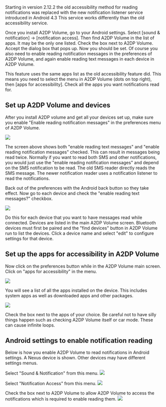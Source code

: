 Starting in version 2.12.2 the old accessibility method for reading notifications was replaced with the new notification listener service introduced in Android 4.3  This service works differently than the old accessibility service.

Once you install A2DP Volume, go to your Android settings.  Select [sound & notification] -> [notification access].  Then find A2DP Volume in the list of apps.  It may be the only one listed.  Check the box next to A2DP Volume.  Accept the dialog box that pops up.  Now you should be set.  Of course you also need to enable reading notification messages in the preferences of A2DP Volume, and again enable reading text messages in each device in A2DP Volume.  

This feature uses the same apps list as the old accessibility feature did.  This means you need to select the menu in A2DP Volume (dots on top right), then [apps for accessibility].  Check all the apps you want notifications read for.  

## Set up A2DP Volume and devices 
After you install A2DP volume and get all your devices set up, make sure you enable "Enable reading notification messages" in the preferences menu of A2DP Volume.  

![](http://jimroal.com/A2DPScreens/preferences2b.png)

The screen above shows both "enable reading text messages" and "enable reading notification messages" checked. This can result in messages being read twice. Normally if you want to read both SMS and other notifications, you would just use the "enable reading notification messages" and depend on the SMS notification to be read.  The old SMS reader directly reads the SMS message.  The newer notification reader uses a notification listener to read the notifications.  

Back out of the preferences with the Android back button so they take effect.  Now go to each device and check the "enable reading text messages?" checkbox.

![](http://jimroal.com/A2DPScreens/EditDevice1b.png)

Do this for each device that you want to have messages read while connected.  Devices are listed in the main A2DP Volume screen. Bluetooth devices must first be paired and the "find devices" button in A2DP Volume run to list the devices.  Click a device name and select "edit" to configure settings for that device.

## Set up the apps for accessibility in A2DP Volume 

Now click on the preferences button while in the A2DP Volume main screen.  Click on "apps for accessibility" in the menu.

![](http://jimroal.com/A2DPScreens/A2DPVolume8.png)

You will see a list of all the apps installed on the device.  This includes system apps as well as downloaded apps and other packages.  

![](http://jimroal.com/A2DPScreens/accessibilityapps.png)

Check the box next to the apps of your choice.  Be careful not to have silly things happen such as checking A2DP Volume itself or car mode. These can cause infinite loops.


## Android settings to enable notification reading

Below is how you enable A2DP Volume to read notifications in Android settings.  A Nexus device is shown.  Other devices may have different settings menus.  

Select "Sound & Notification" from this menu.
![](http://jimroal.com/A2DPScreens/NotSettings1.png)

Select "Notification Access" from this menu.
![](http://jimroal.com/A2DPScreens/NotSettings2.png)

Check the box next to A2DP Volume to allow A2DP Volume to access the notifications which is required to enable reading them.
![](http://jimroal.com/A2DPScreens/NotSettings3.png)
